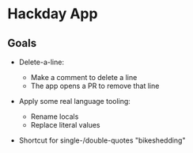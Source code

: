 # Hackday App

## Goals

- Delete-a-line:
  - Make a comment to delete a line
  - The app opens a PR to remove that line
- Apply some real language tooling:
  - Rename locals
  - Replace literal values


- Shortcut for single-/double-quotes "bikeshedding"
